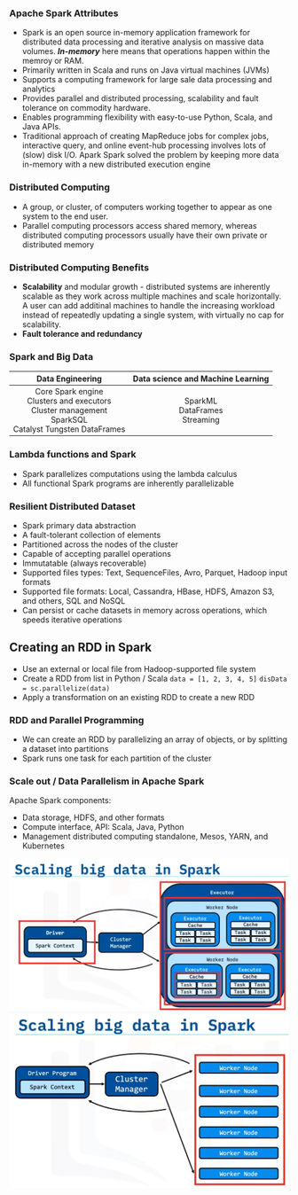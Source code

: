 ### Apache Spark Attributes 

* Spark is an open source in-memory application framework for distributed data processing and iterative analysis on massive data volumes. ***In-memory*** here means that operations happen within the memroy or RAM.
* Primarily written in Scala and runs on Java virtual machines (JVMs)
* Supports a computing framework for large sale data processing and analytics
* Provides parallel and distributed processing, scalability and fault tolerance on commodity hardware.
* Enables programming flexibility with easy-to-use Python, Scala, and Java APIs.
* Traditional approach of creating MapReduce jobs for complex jobs, interactive query, and online event-hub processing involves lots of (slow) disk I/O. Apark Spark solved the problem by keeping more data in-memory with a new distributed execution engine

### Distributed Computing
* A group, or cluster, of computers working together to appear as one system to the end user.
* Parallel computing processors access shared memory, whereas distributed computing processors usually have their own private or distributed memory

### Distributed Computing Benefits
* **Scalability** and modular growth - distributed systems are inherently scalable as they work across multiple machines and scale horizontally. A user can add additinal machines to handle the increasing workload instead of repeatedly updating a single system, with virtually no cap for scalability.
* **Fault tolerance and redundancy**

### Spark and Big Data 

|Data Engineering        |Data science and Machine Learning|
|:----------------------:|:---------------------------------:|
|Core Spark engine <br> Clusters and executors <br> Cluster management <br> SparkSQL <br> Catalyst Tungsten DataFrames|SparkML <br> DataFrames <br> Streaming|

### Lambda functions and Spark
* Spark parallelizes computations using the lambda calculus
* All functional Spark programs are inherently parallelizable

### Resilient Distributed Dataset
* Spark primary data abstraction
* A fault-tolerant collection of elements
* Partitioned across the nodes of the cluster
* Capable of accepting parallel operations
* Immutatable (always recoverable)
* Supported files types: Text, SequenceFiles, Avro, Parquet, Hadoop input formats
* Supported file formats: Local, Cassandra, HBase, HDFS, Amazon S3, and others, SQL and NoSQL
* Can persist or cache datasets in memory across operations, which speeds iterative operations

## Creating an RDD in Spark
* Use an external or local file from Hadoop-supported file system
* Create a RDD from list in Python / Scala
`data = [1, 2, 3, 4, 5]`
`disData = sc.parallelize(data)`
* Apply a transformation on an existing RDD to create a new RDD
  
### RDD and Parallel Programming
* We can create an RDD by parallelizing an array of objects, or by splitting a dataset into partitions
* Spark runs one task for each partition of the cluster

### Scale out / Data Parallelism in Apache Spark
Apache Spark components: 
* Data storage, HDFS, and other formats
* Compute interface, API: Scala, Java, Python
* Management distributed computing standalone, Mesos, YARN, and Kubernetes

![](SparkArchitecture.PNG?raw=true)
![](SparkScaleUp.PNG?raw=true)
